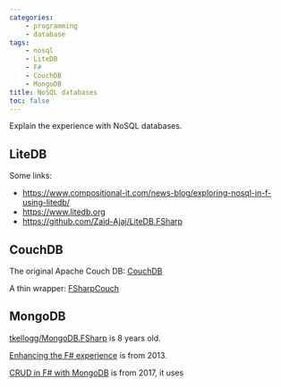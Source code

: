 ```yaml
---
categories:
    - programming
    - database
tags:
    - nosql
    - LiteDB
    - F#
    - CouchDB
    - MongoDB
title: NoSQL databases
toc: false
---
```


Explain the experience with NoSQL databases.

## LiteDB 

Some links:
- <https://www.compositional-it.com/news-blog/exploring-nosql-in-f-using-litedb/>
- <https://www.litedb.org>
- <https://github.com/Zaid-Ajaj/LiteDB.FSharp>

## CouchDB

The original Apache Couch DB: [CouchDB](https://couchdb.apache.org)

A thin wrapper:  [FSharpCouch](https://github.com/dmohl/FSharpCouch)

## MongoDB

[tkellogg/MongoDB.FSharp](https://github.com/tkellogg/MongoDB.FSharp) is 8 years old.

[Enhancing the F# experience](https://www.mongodb.com/blog/post/enhancing-the-f-developer-experience-with-mongodb) is from 2013.

[CRUD in F# with MongoDB](https://medium.com/@mukund.sharma92/cruding-in-f-with-mongodb-e4699d1ac17e) is from 2017, it uses 



